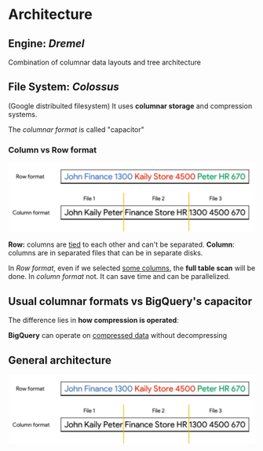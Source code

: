 # Architecture
## Engine: *Dremel* 
Combination of columnar data layouts and tree architecture

## File System: *Colossus* 
(Google distribuited filesystem)
It uses **columnar storage** and compression systems.

The *columnar format* is called "capacitor"
### Column vs Row format
!["alt"](../../Images/row-vs-column.png)

**Row:** columns are <u>tied</u> to each other and can't be separated.
**Column**: columns are in separated files that can be in separate disks.

In *Row format*, even if we selected <u>some columns</u>, the **full table scan** will be done.
In *column format* not. It can save time and can be parallelized.

## Usual columnar formats vs BigQuery's capacitor
The difference lies in **how compression is operated**:

**BigQuery** can operate on <u>compressed data</u> without decompressing

## General architecture
!["alt"](../../Images/row-vs-column.png)